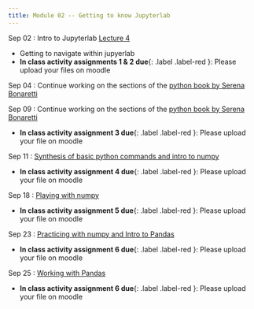 ```yaml
---
title: Module 02 -- Getting to know Jupyterlab
---
```


Sep 02
: Intro to Jupyterlab [Lecture 4](../assets/files/MEA_217-Lecture4)
- Getting to navigate within jupyerlab
- **In class activity assignments 1 & 2 due**{: .label .label-red }: Please upload your files on moodle

Sep 04
: Continue working on the sections of the [python book by Serena Bonaretti](https://www.learnpythonwithjupyter.com/assets/book/learn_python_with_jupyter.pdf)


Sep 09
: Continue working on the sections of the [python book by Serena Bonaretti](https://www.learnpythonwithjupyter.com/assets/book/learn_python_with_jupyter.pdf)
- **In class activity assignment 3 due**{: .label .label-red }: Please upload your file on moodle


Sep 11
: [Synthesis of basic python commands and intro to numpy](../assets/files/MEA_217-Lecture5)
- **In class activity assignment 4 due**{: .label .label-red }: Please upload your file on moodle


Sep 18
: [Playing with numpy](../assets/files/MEA_217-Lecture6)
- **In class activity assignment 5 due**{: .label .label-red }: Please upload your file on moodle


Sep 23
: [Practicing with numpy and Intro to Pandas](../assets/files/MEA_217-Lecture7.md)
- **In class activity assignment 6 due**{: .label .label-red }: Please upload your file on moodle



Sep 25
: [Working with Pandas](../assets/files/MEA_217-Lecture8.md)
- **In class activity assignment 6 due**{: .label .label-red }: Please upload your file on moodle

